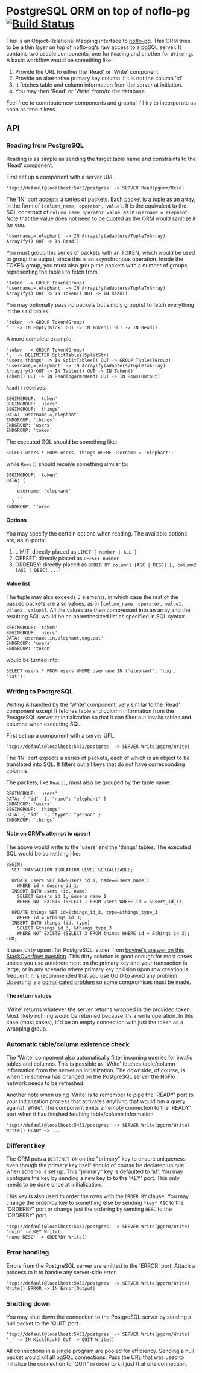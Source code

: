PostgreSQL ORM on top of noflo-pg [![Build Status](https://secure.travis-ci.org/kenhkan/noflo-pgorm.png?branch=master)](https://travis-ci.org/kenhkan/noflo-pgorm)
===============================

This is an Object-Relational Mapping interface to
[noflo-pg](https://github.com/kenhkan/noflo-pg). This ORM tries to be a
thin layer on top of noflo-pg's raw access to a pgSQL server. It
contains two usable components, one for `Read`ing and another for
`Write`ing. A basic workflow would be something like:

  1. Provide the URL to either the 'Read' or 'Write' component.
  2. Provide an alternative primary key column if it is not the column
     'id'.
  3. It fetches table and column information from the server at
     initiation.
  4. You may then 'Read' or 'Write' from/to the database.

Feel free to contribute new components and graphs! I'll try to
incorporate as soon as time allows.


API
------------------------------

### Reading from PostgreSQL

Reading is as simple as sending the target table name and constraints to
the 'Read' component.

First set up a component with a server URL.

    'tcp://default@localhost:5432/postgres' -> SERVER Read(pgorm/Read)

The 'IN' port accepts a series of packets. Each packet is a tuple as an
array, in the form of `[column_name, operator, value]`. It is the
equivalent to the SQL construct of `column_name operator value`, as in
`username = elephant`. Note that the value does not need to be quoted as
the ORM would sanitize it for you.

    'username,=,elephant' -> IN Arrayify(adapters/TupleToArray)
    Arrayify() OUT -> IN Read()

You must group this series of packets with an TOKEN, which would be used
to group the output, since this is an asynchronous operation. Inside the
TOKEN group, you must also group the packets with a number of groups
representing the tables to fetch from.

    'token' -> GROUP Token(Group)
    'username,=,elephant' -> IN Arrayify(adapters/TupleToArray)
    Arrayify() OUT -> IN Token() OUT -> IN Read()

You may optionally pass no packets but simply group(s) to fetch
everything in the said tables.

    'token' -> GROUP Token(Group)
    '_' -> IN Empty(Kick) OUT -> IN Token() OUT -> IN Read()

A more complete example:

    'token' -> GROUP Token(Group)
    ',' -> DELIMITER SplitTables(SplitStr)
    'users,things' -> IN SplitTables() OUT -> GROUP Tables(Group)
    'username,=,elephant' -> IN Arrayify(adapters/TupleToArray)
    Arrayify() OUT -> IN Tables() OUT -> IN Token()
    Token() OUT -> IN Read(pgorm/Read) OUT -> IN Rows(Output)

`Read()` receives:

    BEGINGROUP: 'token'
    BEGINGROUP: 'users'
    BEGINGROUP: 'things'
    DATA: 'username,=,elephant'
    ENDGROUP: 'things'
    ENDGROUP: 'users'
    ENDGROUP: 'token'

The executed SQL should be something like:

    SELECT users.* FROM users, things WHERE username = 'elephant';

while `Rows()` should receive something similar to:

    BEGINGROUP: 'token'
    DATA: {
        ...
        username: 'elephant'
        ...
      }
    ENDGROUP: 'token'

#### Options

You may specify the certain options when reading. The available options
are, as in-ports:

  1. LIMIT: directly placed as `LIMIT { number | ALL }`
  2. OFFSET: directly placed as `OFFSET number`
  3. ORDERBY: directly placed as
     `ORDER BY column1 [ASC | DESC] [, column2 [ASC | DESC] ...]`

#### Value list

The tuple may also exceeds 3 elements, in which case the rest of the
passed packets are also values, as in `[column_name, operator,
value1, value2, value3]`. All the values are then compressed into an
array and the resulting SQL would be an parenthesized list as specified
in SQL syntax.

    BEGINGROUP: 'token'
    BEGINGROUP: 'users'
    DATA: 'username,in,elephant,dog,cat'
    ENDGROUP: 'users'
    ENDGROUP: 'token'

would be turned into:

    SELECT users.* FROM users WHERE username IN ('elephant', 'dog',
    'cat');


### Writing to PostgreSQL

Writing is handled by the 'Write' component, very similar to the 'Read'
component except it fetches table and column information from the
PostgreSQL server at initialization so that it can filter out invalid
tables and columns when executing SQL.

First set up a component with a server URL.

    'tcp://default@localhost:5432/postgres' -> SERVER Write(pgorm/Write)

The 'IN' port expects a series of packets, each of which is an object to
be translated into SQL. It filters out all keys that do not have
corresponding columns.

The packets, like `Read()`, must also be grouped by the table name:

    BEGINGROUP: 'users'
    DATA: { "id": 1, "name": "elephant" }
    ENDGROUP: 'users'
    BEGINGROUP: 'things'
    DATA: { "id": 3, "type": "person" }
    ENDGROUP: 'things'

#### Note on ORM's attempt to upsert

The above would write to the 'users' and the 'things' tables. The
executed SQL would be something like:

    BEGIN;
      SET TRANSACTION ISOLATION LEVEL SERIALIZABLE;

      UPDATE users SET id=&users_id_1, name=&users_name_1
        WHERE id = &users_id_1;
      INSERT INTO users (id, name)
        SELECT &users_id_1, &users_name_1
        WHERE NOT EXISTS (SELECT 1 FROM users WHERE id = &users_id_1);

      UPDATE things SET id=&things_id_3, type=&things_type_3
        WHERE id = &things_id_3;
      INSERT INTO things (id, type)
        SELECT &things_id_3, &things_type_3
        WHERE NOT EXISTS (SELECT 3 FROM things WHERE id = &things_id_3);
    END;

It uses dirty upsert for PostgreSQL, stolen from [bovine's answer on
this StackOverflow
question](http://stackoverflow.com/questions/1109061/insert-on-duplicate-update-postgresql).
This dirty solution is good enough for most cases unless you use
autoincrement on the primary key and your transaction is large, or in
any scenario where primary key collision upon row creation is frequent.
It is recommended that you use UUID to avoid any problem. Upserting is a
[complicated
problem](http://www.depesz.com/2012/06/10/why-is-upsert-so-complicated/)
so some compromises must be made.

#### The return values

'Write' returns whatever the server returns wrapped in the provided
token. Most likely nothing would be returned because it's a write
operation. In this case (most cases), it'd be an empty connection with
just the token as a wrapping group.


### Automatic table/column existence check

The 'Write' component also automatically filter incoming queries for
invalid tables and columns. This is possible as 'Write' fetches
table/column information from the server on initialization. The
downside, of course, is when the schema has changed on the PostgreSQL
server the NoFlo network needs to be refreshed.

Another note when using 'Write' is to remember to pipe the 'READY' port
to your initialization process that activates anything that would run a
query against 'Write'. The component emits an empty connection to the
'READY' port when it has finished fetching table/column information.

    'tcp://default@localhost:5432/postgres' -> SERVER Write(pgorm/Write)
    Write() READY -> ...


### Different key

The ORM puts a `DISTINCT ON` on the "primary" key to ensure uniqueness
even though the primary key itself should of course be declared unique
when schema is set up. This "primary" key is defaulted to 'id'. You may
configure the key by sending a new key to to the 'KEY' port. This only
needs to be done once at initialization.

This key is also used to order the rows with the `ORDER BY` clause. You
may change the order-by key to something else by sending `*key* ASC` to
the 'ORDERBY' port or change just the ordering by sending `DESC` to the
'ORDERBY' port.

    'tcp://default@localhost:5432/postgres' -> SERVER Write(pgorm/Write)
    'uuid' -> KEY Write()
    'name DESC' -> ORDERBY Write()


### Error handling

Errors from the PostgreSQL server are emitted to the 'ERROR' port.
Attach a process to it to handle any server-side error.

    'tcp://default@localhost:5432/postgres' -> SERVER Write(pgorm/Write)
    Write() ERROR -> IN Error(Output)


### Shutting down

You may shut down the connection to the PostgreSQL server by sending a
null packet to the 'QUIT' port.

    'tcp://default@localhost:5432/postgres' -> SERVER Write(pgorm/Write)
    '_' -> IN Kick(Kick) OUT -> QUIT Write()

All connections in a single program are pooled for efficiency. Sending a
null packet would kill all pgSQL connections. Pass the URL that was used
to initialize the connection to 'QUIT' in order to kill just that one
connection.
